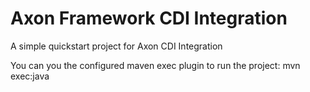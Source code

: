 # Axon Framework CDI Integration

A simple quickstart project for Axon CDI Integration

You can you the configured maven exec plugin to run the project:
mvn exec:java
